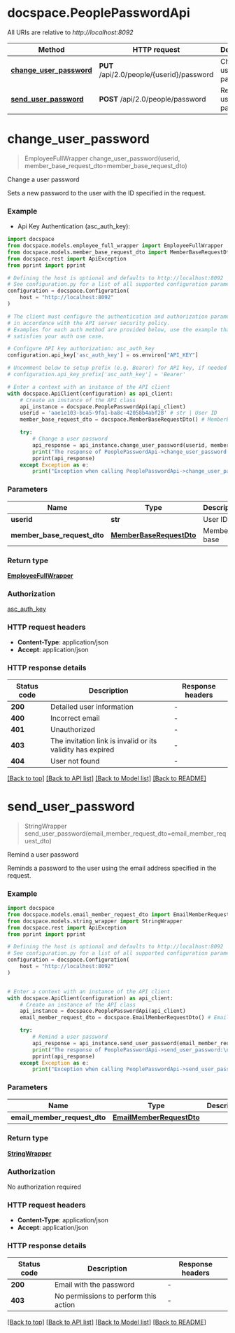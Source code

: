 # docspace.PeoplePasswordApi

All URIs are relative to *http://localhost:8092*

Method | HTTP request | Description
------------- | ------------- | -------------
[**change_user_password**](PeoplePasswordApi.md#change_user_password) | **PUT** /api/2.0/people/{userid}/password | Change a user password
[**send_user_password**](PeoplePasswordApi.md#send_user_password) | **POST** /api/2.0/people/password | Remind a user password


# **change_user_password**
> EmployeeFullWrapper change_user_password(userid, member_base_request_dto=member_base_request_dto)

Change a user password

Sets a new password to the user with the ID specified in the request.

### Example

* Api Key Authentication (asc_auth_key):

```python
import docspace
from docspace.models.employee_full_wrapper import EmployeeFullWrapper
from docspace.models.member_base_request_dto import MemberBaseRequestDto
from docspace.rest import ApiException
from pprint import pprint

# Defining the host is optional and defaults to http://localhost:8092
# See configuration.py for a list of all supported configuration parameters.
configuration = docspace.Configuration(
    host = "http://localhost:8092"
)

# The client must configure the authentication and authorization parameters
# in accordance with the API server security policy.
# Examples for each auth method are provided below, use the example that
# satisfies your auth use case.

# Configure API key authorization: asc_auth_key
configuration.api_key['asc_auth_key'] = os.environ["API_KEY"]

# Uncomment below to setup prefix (e.g. Bearer) for API key, if needed
# configuration.api_key_prefix['asc_auth_key'] = 'Bearer'

# Enter a context with an instance of the API client
with docspace.ApiClient(configuration) as api_client:
    # Create an instance of the API class
    api_instance = docspace.PeoplePasswordApi(api_client)
    userid = 'aae1e103-bca5-9fa1-ba8c-42058b4abf28' # str | User ID
    member_base_request_dto = docspace.MemberBaseRequestDto() # MemberBaseRequestDto | Member base (optional)

    try:
        # Change a user password
        api_response = api_instance.change_user_password(userid, member_base_request_dto=member_base_request_dto)
        print("The response of PeoplePasswordApi->change_user_password:\n")
        pprint(api_response)
    except Exception as e:
        print("Exception when calling PeoplePasswordApi->change_user_password: %s\n" % e)
```



### Parameters


Name | Type | Description  | Notes
------------- | ------------- | ------------- | -------------
 **userid** | **str**| User ID | 
 **member_base_request_dto** | [**MemberBaseRequestDto**](MemberBaseRequestDto.md)| Member base | [optional] 

### Return type

[**EmployeeFullWrapper**](EmployeeFullWrapper.md)

### Authorization

[asc_auth_key](../README.md#asc_auth_key)

### HTTP request headers

 - **Content-Type**: application/json
 - **Accept**: application/json

### HTTP response details

| Status code | Description | Response headers |
|-------------|-------------|------------------|
**200** | Detailed user information |  -  |
**400** | Incorrect email |  -  |
**401** | Unauthorized |  -  |
**403** | The invitation link is invalid or its validity has expired |  -  |
**404** | User not found |  -  |

[[Back to top]](#) [[Back to API list]](../README.md#documentation-for-api-endpoints) [[Back to Model list]](../README.md#documentation-for-models) [[Back to README]](../README.md)

# **send_user_password**
> StringWrapper send_user_password(email_member_request_dto=email_member_request_dto)

Remind a user password

Reminds a password to the user using the email address specified in the request.

### Example


```python
import docspace
from docspace.models.email_member_request_dto import EmailMemberRequestDto
from docspace.models.string_wrapper import StringWrapper
from docspace.rest import ApiException
from pprint import pprint

# Defining the host is optional and defaults to http://localhost:8092
# See configuration.py for a list of all supported configuration parameters.
configuration = docspace.Configuration(
    host = "http://localhost:8092"
)


# Enter a context with an instance of the API client
with docspace.ApiClient(configuration) as api_client:
    # Create an instance of the API class
    api_instance = docspace.PeoplePasswordApi(api_client)
    email_member_request_dto = docspace.EmailMemberRequestDto() # EmailMemberRequestDto |  (optional)

    try:
        # Remind a user password
        api_response = api_instance.send_user_password(email_member_request_dto=email_member_request_dto)
        print("The response of PeoplePasswordApi->send_user_password:\n")
        pprint(api_response)
    except Exception as e:
        print("Exception when calling PeoplePasswordApi->send_user_password: %s\n" % e)
```



### Parameters


Name | Type | Description  | Notes
------------- | ------------- | ------------- | -------------
 **email_member_request_dto** | [**EmailMemberRequestDto**](EmailMemberRequestDto.md)|  | [optional] 

### Return type

[**StringWrapper**](StringWrapper.md)

### Authorization

No authorization required

### HTTP request headers

 - **Content-Type**: application/json
 - **Accept**: application/json

### HTTP response details

| Status code | Description | Response headers |
|-------------|-------------|------------------|
**200** | Email with the password |  -  |
**403** | No permissions to perform this action |  -  |

[[Back to top]](#) [[Back to API list]](../README.md#documentation-for-api-endpoints) [[Back to Model list]](../README.md#documentation-for-models) [[Back to README]](../README.md)

